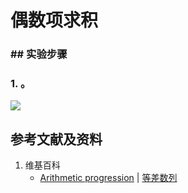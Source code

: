 # 偶数项求积

### ## 实验步骤

### 1. 。

![](/images/数系/等差数列/偶数项求积/1a1.jpg)

## 参考文献及资料

1. 维基百科
	- [Arithmetic progression](https://en.wikipedia.org/wiki/Arithmetic_progression) | [等差数列](https://zh.wikipedia.org/wiki/%E7%AD%89%E5%B7%AE%E6%95%B0%E5%88%97) 

